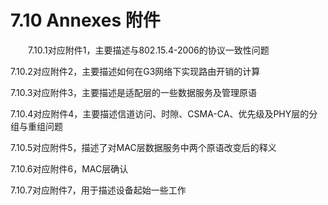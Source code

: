 # 7.10 Annexes 附件

　　7.10.1对应附件1，主要描述与802.15.4-2006的协议一致性问题

7.10.2对应附件2，主要描述如何在G3网络下实现路由开销的计算

7.10.3对应附件3，主要描述是适配层的一些数据服务及管理原语

7.10.4对应附件4，主要描述信道访问、时隙、CSMA-CA、优先级及PHY层的分组与重组问题

7.10.5对应附件5，描述了对MAC层数据服务中两个原语改变后的释义

7.10.6对应附件6，MAC层确认

7.10.7对应附件7，用于描述设备起始一些工作
